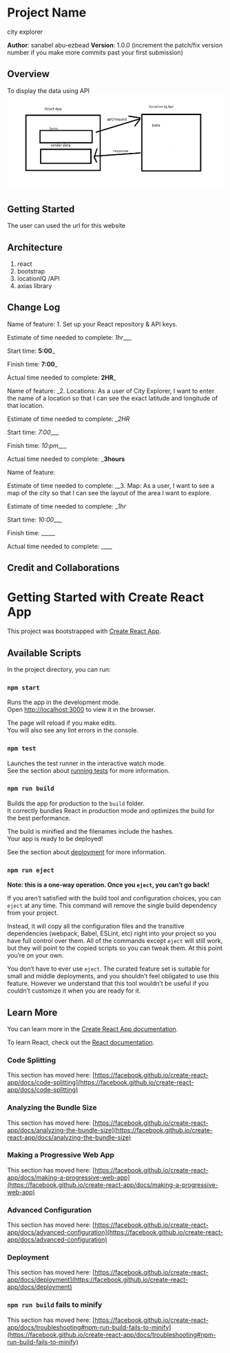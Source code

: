 # Project Name

city explorer

**Author**: sanabel abu-ezbead
**Version**: 1.0.0 (increment the patch/fix version number if you make more commits past your first submission)

## Overview
To display the data using API
 ![designWork](design.png)


## Getting Started
<!-- What are the steps that a user must take in order to build this app on their own machine and get it running? -->
The user can used the url for this website

## Architecture
<!-- Provide a detailed description of the application design. What technologies (languages, libraries, etc) you're using, and any other relevant design information. -->

1. react 
2. bootstrap
3. locationIQ /API 
4. axias library

## Change Log
<!-- Use this area to document the iterative changes made to your application as each feature is successfully implemented. Use time stamps. Here's an example:

01-01-2001 4:59pm - Application now has a fully-functional express server, with a GET route for the location resource. -->
Name of feature:  1. Set up your React repository & API keys.

Estimate of time needed to complete: _1hr____

Start time: __5:00___

Finish time: __7:00___

Actual time needed to complete: __2HR___




Name of feature: _2. Locations: As a user of City Explorer, I want to enter the name of a location so that I can see the exact latitude and longitude of that location.


Estimate of time needed to complete: __2HR_

Start time: _7:00____

Finish time: _10:pm____

Actual time needed to complete: ___3hours__




Name of feature:

Estimate of time needed to complete: __3. Map: As a user, I want to see a map of the city so that I can see the layout of the area I want to explore.

Estimate of time needed to complete: __1hr_

Start time: _10:00____

Finish time: _____

Actual time needed to complete: ____


## Credit and Collaborations
<!-- Give credit (and a link) to other people or resources that helped you build this application. -->












# Getting Started with Create React App

This project was bootstrapped with [Create React App](https://github.com/facebook/create-react-app).

## Available Scripts

In the project directory, you can run:

### `npm start`

Runs the app in the development mode.\
Open [http://localhost:3000](http://localhost:3000) to view it in the browser.

The page will reload if you make edits.\
You will also see any lint errors in the console.

### `npm test`

Launches the test runner in the interactive watch mode.\
See the section about [running tests](https://facebook.github.io/create-react-app/docs/running-tests) for more information.

### `npm run build`

Builds the app for production to the `build` folder.\
It correctly bundles React in production mode and optimizes the build for the best performance.

The build is minified and the filenames include the hashes.\
Your app is ready to be deployed!

See the section about [deployment](https://facebook.github.io/create-react-app/docs/deployment) for more information.

### `npm run eject`

**Note: this is a one-way operation. Once you `eject`, you can’t go back!**

If you aren’t satisfied with the build tool and configuration choices, you can `eject` at any time. This command will remove the single build dependency from your project.

Instead, it will copy all the configuration files and the transitive dependencies (webpack, Babel, ESLint, etc) right into your project so you have full control over them. All of the commands except `eject` will still work, but they will point to the copied scripts so you can tweak them. At this point you’re on your own.

You don’t have to ever use `eject`. The curated feature set is suitable for small and middle deployments, and you shouldn’t feel obligated to use this feature. However we understand that this tool wouldn’t be useful if you couldn’t customize it when you are ready for it.

## Learn More

You can learn more in the [Create React App documentation](https://facebook.github.io/create-react-app/docs/getting-started).

To learn React, check out the [React documentation](https://reactjs.org/).

### Code Splitting

This section has moved here: [https://facebook.github.io/create-react-app/docs/code-splitting](https://facebook.github.io/create-react-app/docs/code-splitting)

### Analyzing the Bundle Size

This section has moved here: [https://facebook.github.io/create-react-app/docs/analyzing-the-bundle-size](https://facebook.github.io/create-react-app/docs/analyzing-the-bundle-size)

### Making a Progressive Web App

This section has moved here: [https://facebook.github.io/create-react-app/docs/making-a-progressive-web-app](https://facebook.github.io/create-react-app/docs/making-a-progressive-web-app)

### Advanced Configuration

This section has moved here: [https://facebook.github.io/create-react-app/docs/advanced-configuration](https://facebook.github.io/create-react-app/docs/advanced-configuration)

### Deployment

This section has moved here: [https://facebook.github.io/create-react-app/docs/deployment](https://facebook.github.io/create-react-app/docs/deployment)

### `npm run build` fails to minify

This section has moved here: [https://facebook.github.io/create-react-app/docs/troubleshooting#npm-run-build-fails-to-minify](https://facebook.github.io/create-react-app/docs/troubleshooting#npm-run-build-fails-to-minify)
